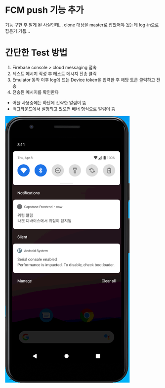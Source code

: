 # FCM push 기능 추가

기능 구현 후 알게 된 사실인데... clone 대상을 master로 잡았어야 됬는데 log-in으로 잡은거 가틈... 

# 간단한 Test 방법
1. Firebase console > cloud messaging 접속
2. 테스트 메시지 작성 후 테스트 메시지 전송 클릭
3. Emulator 동작 이후 log에 뜨는 Device token을 입력한 후 해당 토큰 클릭하고 전송
4. 전송된 메시지를 확인한다
- 어플 사용중에는 하단에 간략한 알림이 뜸
- 백그라운드에서 실행되고 있으면 배너 형식으로 알림이 뜸
<img src="https://github.com/Capstone-Muyaho/Capstone-Frontend/blob/FCM-push/%EB%B0%B1%EA%B7%B8%EB%9D%BC%EC%9A%B4%EB%93%9C.PNG">
